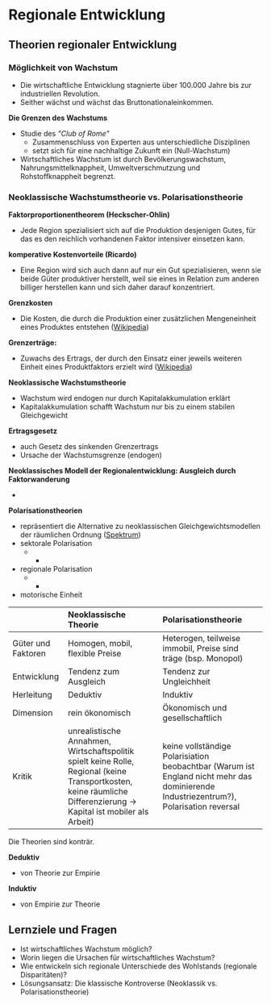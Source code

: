 # Regionale Entwicklung


## Theorien regionaler Entwicklung

### Möglichkeit von Wachstum

- Die wirtschaftliche Entwicklung stagnierte über 100.000 Jahre bis zur industriellen Revolution.
- Seither wächst und wächst das Bruttonationaleinkommen.

**Die Grenzen des Wachstums**

- Studie des *"Club of Rome"*
  - Zusammenschluss von Experten aus unterschiedliche Disziplinen
  - setzt sich für eine nachhaltige Zukunft ein (Null-Wachstum)
- Wirtschaftliches Wachstum ist durch Bevölkerungswachstum, Nahrungsmittelknappheit, Umweltverschmutzung und Rohstoffknappheit begrenzt.

### Neoklassische Wachstumstheorie vs. Polarisationstheorie

**Faktorproportionentheorem (Heckscher-Ohlin)**

- Jede Region spezialisiert sich auf die Produktion desjenigen Gutes, für das es den reichlich vorhandenen Faktor intensiver einsetzen kann.

**komperative Kostenvorteile (Ricardo)**

- Eine Region wird sich auch dann auf nur ein Gut spezialisieren, wenn sie beide Güter produktiver herstellt, weil sie eines in Relation zum anderen billiger herstellen kann und sich daher darauf konzentriert.

**Grenzkosten**

- Die Kosten, die durch die Produktion einer zusätzlichen Mengeneinheit eines Produktes entstehen ([Wikipedia](https://de.wikipedia.org/wiki/Grenzkosten))

**Grenzerträge:**

- Zuwachs des Ertrags, der durch den Einsatz einer jeweils weiteren Einheit eines Produktfaktors erzielt wird ([Wikipedia](https://de.wikipedia.org/wiki/Grenzprodukt))

**Neoklassische Wachstumstheorie**

- Wachstum wird endogen nur durch Kapitalakkumulation erklärt
- Kapitalakkumulation schafft Wachstum nur bis zu einem stabilen Gleichgewicht

**Ertragsgesetz** 

- auch Gesetz des sinkenden Grenzertrags
- Ursache der Wachstumsgrenze (endogen)

**Neoklassisches Modell der Regionalentwicklung: Ausgleich durch Faktorwanderung**

- ​

**Polarisationstheorien**

- repräsentiert die Alternative zu neoklassischen Gleichgewichtsmodellen der räumlichen Ordnung ([Spektrum](http://www.spektrum.de/lexikon/geographie/polarisationstheorie/6112))
- sektorale Polarisation
  - -
- regionale Polarisation
  - -
- motorische Einheit



|                    | Neoklassische Theorie                    | Polarisationstheorie                     |
| :----------------- | :--------------------------------------- | :--------------------------------------- |
| Güter und Faktoren | Homogen, mobil, flexible Preise          | Heterogen, teilweise immobil, Preise sind träge (bsp. Monopol) |
| Entwicklung        | Tendenz zum Ausgleich                    | Tendenz zur Ungleichheit                 |
| Herleitung         | Deduktiv                                 | Induktiv                                 |
| Dimension          | rein ökonomisch                          | Ökonomisch und gesellschaftlich          |
| Kritik             | unrealistische Annahmen, Wirtschaftspolitik spielt keine Rolle, Regional (keine Transportkosten, keine räumliche Differenzierung -> Kapital ist mobiler als Arbeit) | keine vollständige Polarisiation beobachtbar (Warum ist England nicht mehr das dominierende Industriezentrum?), Polarisation reversal |

Die Theorien sind konträr.

**Deduktiv**

- von Theorie zur Empirie

**Induktiv**

- von Empirie zur Theorie

## Lernziele und Fragen

- Ist wirtschaftliches Wachstum möglich?
- Worin liegen die Ursachen für wirtschaftliches Wachstum?
- Wie entwickeln sich regionale Unterschiede des Wohlstands (regionale Disparitäten)?
- Lösungsansatz: Die klassische Kontroverse (Neoklassik vs. Polarisationstheorie)

